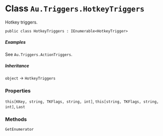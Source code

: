 # Class `Au.Triggers.HotkeyTriggers`

Hotkey triggers.

```
public class HotkeyTriggers : IEnumerable<HotkeyTrigger>
```

##### Examples

See `Au.Triggers.ActionTriggers`.

##### Inheritance

`object` → `HotkeyTriggers`

### Properties

`this[KKey, string, TKFlags, string, int]`, `this[string, TKFlags, string, int]`, `Last`

### Methods

`GetEnumerator`